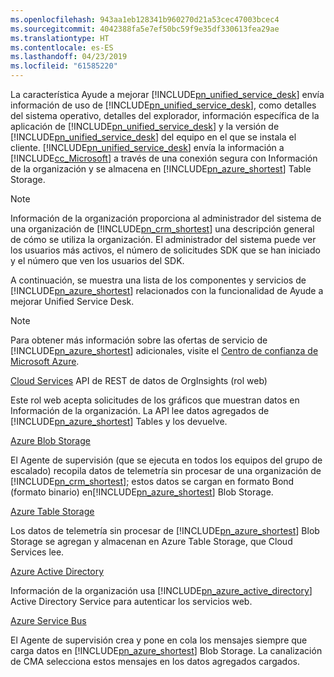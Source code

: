```yaml
---
ms.openlocfilehash: 943aa1eb128341b960270d21a53cec47003bcec4
ms.sourcegitcommit: 4042388fa5e7ef50bc59f9e35df330613fea29ae
ms.translationtype: HT
ms.contentlocale: es-ES
ms.lasthandoff: 04/23/2019
ms.locfileid: "61585220"
---
```

La característica Ayude a mejorar [!INCLUDE[pn_unified_service_desk](pn-unified-service-desk.md)] envía información de uso de [!INCLUDE[pn_unified_service_desk](pn-unified-service-desk.md)], como detalles del sistema operativo, detalles del explorador, información específica de la aplicación de [!INCLUDE[pn_unified_service_desk](../includes/pn-unified-service-desk.md)] y la versión de [!INCLUDE[pn_unified_service_desk](pn-unified-service-desk.md)] del equipo en el que se instala el cliente. [!INCLUDE[pn_unified_service_desk](pn-unified-service-desk.md)] envía la información a [!INCLUDE[cc_Microsoft](cc-microsoft.md)] a través de una conexión segura con Información de la organización y se almacena en [!INCLUDE[pn_azure_shortest](pn-azure-shortest.md)] Table Storage.
  
> [!NOTE]
>  Información de la organización proporciona al administrador del sistema de una organización de [!INCLUDE[pn_crm_shortest](pn-crm-shortest.md)] una descripción general de cómo se utiliza la organización. El administrador del sistema puede ver los usuarios más activos, el número de solicitudes SDK que se han iniciado y el número que ven los usuarios del SDK.
  
 A continuación, se muestra una lista de los componentes y servicios de [!INCLUDE[pn_azure_shortest](pn-azure-shortest.md)] relacionados con la funcionalidad de Ayude a mejorar Unified Service Desk.  
  
> [!NOTE]
>  Para obtener más información sobre las ofertas de servicio de [!INCLUDE[pn_azure_shortest](pn-azure-shortest.md)] adicionales, visite el [Centro de confianza de Microsoft Azure](https://azure.microsoft.com/en-us/support/trust-center/).  
  
 [Cloud Services](https://azure.microsoft.com/en-us/services/cloud-services/) API de REST de datos de OrgInsights (rol web)  
  
 Este rol web acepta solicitudes de los gráficos que muestran datos en Información de la organización. La API lee datos agregados de [!INCLUDE[pn_azure_shortest](pn-azure-shortest.md)] Tables y los devuelve.  
  
 [Azure Blob Storage](https://azure.microsoft.com/en-us/services/storage/blobs/)  
  
 El Agente de supervisión (que se ejecuta en todos los equipos del grupo de escalado) recopila datos de telemetría sin procesar de una organización de [!INCLUDE[pn_crm_shortest](pn-crm-shortest.md)]; estos datos se cargan en formato Bond (formato binario) en[!INCLUDE[pn_azure_shortest](pn-azure-shortest.md)] Blob Storage.  
  
 [Azure Table Storage](https://azure.microsoft.com/en-us/services/storage/tables/)  
  
 Los datos de telemetría sin procesar de [!INCLUDE[pn_azure_shortest](pn-azure-shortest.md)] Blob Storage se agregan y almacenan en Azure Table Storage, que Cloud Services lee.  
  
 [Azure Active Directory](https://azure.microsoft.com/en-us/services/active-directory/)  
  
 Información de la organización usa [!INCLUDE[pn_azure_active_directory](pn-azure-active-directory.md)] Active Directory Service para autenticar los servicios web.  
  
 [Azure Service Bus](https://azure.microsoft.com/en-us/services/service-bus/)  
  
 El Agente de supervisión crea y pone en cola los mensajes siempre que carga datos en [!INCLUDE[pn_azure_shortest](pn-azure-shortest.md)] Blob Storage. La canalización de CMA selecciona estos mensajes en los datos agregados cargados.